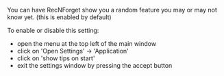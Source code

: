 You can have RecNForget show you a random feature you may or may not know yet.
(this is enabled by default)

To enable or disable this setting:
- open the menu at the top left of the main window
- click on 'Open Settings' -> 'Application'
- click on 'show tips on start'
- exit the settings window by pressing the accept button